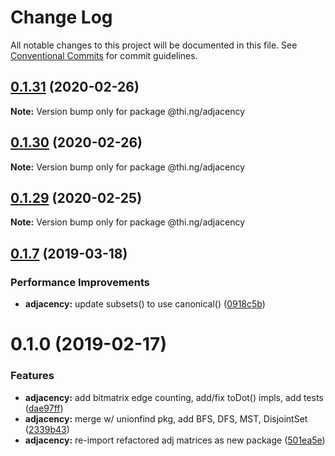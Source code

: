 # Change Log

All notable changes to this project will be documented in this file.
See [Conventional Commits](https://conventionalcommits.org) for commit guidelines.

## [0.1.31](https://github.com/thi-ng/umbrella/compare/@thi.ng/adjacency@0.1.30...@thi.ng/adjacency@0.1.31) (2020-02-26)

**Note:** Version bump only for package @thi.ng/adjacency





## [0.1.30](https://github.com/thi-ng/umbrella/compare/@thi.ng/adjacency@0.1.29...@thi.ng/adjacency@0.1.30) (2020-02-26)

**Note:** Version bump only for package @thi.ng/adjacency





## [0.1.29](https://github.com/thi-ng/umbrella/compare/@thi.ng/adjacency@0.1.28...@thi.ng/adjacency@0.1.29) (2020-02-25)

**Note:** Version bump only for package @thi.ng/adjacency





## [0.1.7](https://github.com/thi-ng/umbrella/compare/@thi.ng/adjacency@0.1.6...@thi.ng/adjacency@0.1.7) (2019-03-18)

### Performance Improvements

* **adjacency:** update subsets() to use canonical() ([0918c5b](https://github.com/thi-ng/umbrella/commit/0918c5b))

# 0.1.0 (2019-02-17)

### Features

* **adjacency:** add bitmatrix edge counting, add/fix toDot() impls, add tests ([dae97ff](https://github.com/thi-ng/umbrella/commit/dae97ff))
* **adjacency:** merge w/ unionfind pkg, add BFS, DFS, MST, DisjointSet ([2339b43](https://github.com/thi-ng/umbrella/commit/2339b43))
* **adjacency:** re-import refactored adj matrices as new package ([501ea5e](https://github.com/thi-ng/umbrella/commit/501ea5e))
